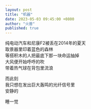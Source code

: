 ```yaml
---
layout: post
title: "机器"
date: 2023-05-03 09:45:00 +0800
author: "火兽"
published: true
---
```



纯电动汽车和尼康F2被丢在2014年的夏天<br>
取景器里印着蓝色的森林<br>
等搭积木的人把最底下那一块命运抽掉<br>
大风便开始呼呼的吹<br>
带着热气球在背包里流浪<br>

而此刻<br>
我只想在发出巨大轰鸣的光纤信号里<br>
安静的

睡一觉
